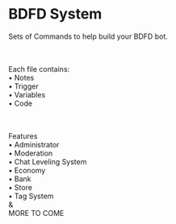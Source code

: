 # BDFD System

Sets of Commands to help build your BDFD bot. <br><br><br>


Each file contains:<br>
• Notes<br>
• Trigger<br>
• Variables<br>
• Code<br>
<br><br>

Features<br>
• Administrator <br>
• Moderation <br>
• Chat Leveling System<br> 
• Economy <br>
• Bank<br>
• Store<br>
• Tag System <br>
&<br>
MORE TO COME 